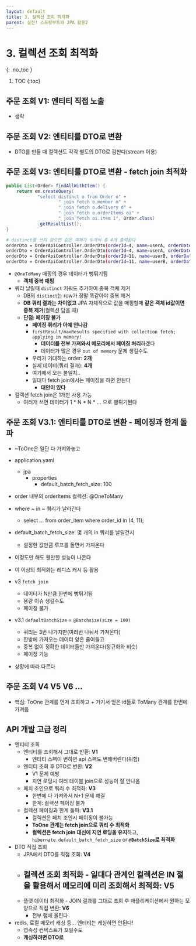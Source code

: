 ```yaml
---
layout: default
title: 3. 컬렉션 조회 최적화
parent: 실전! 스프링부트와 JPA 활용2
---
```


# 3. 컬렉션 조회 최적화
{: .no_toc }

1. TOC
{:toc}

## 주문 조회 V1: 엔티티 직접 노출

- 생략

## 주문 조회 V2: 엔티티를 DTO로 변환

- DTO를 만들 때 컬렉션도 각각 별도의 DTO로 감싼다(stream 이용)

## 주문 조회 V3: 엔티티를 DTO로 변환 - fetch join 최적화

```java
public List<Order> findAllWithItem() {
    return em.createQuery(
            "select distinct o from Order o" +
                    " join fetch o.member m" +
                    " join fetch o.delivery d" +
                    " join fetch o.orderItems oi" +
                    " join fetch oi.item i", Order.class)
            .getResultList();
}
```

```bash
# distinct를 쓰지 않으면 같은 객체가 두개씩 총 4개 출력된다
orderDto = OrderApiController.OrderDto(orderId=4, name=userA, orderDate=2025-03-31T22:52:31.211014, orderStatus=ORDER, address=jpabook.jpashop.domain.Address@91a317f, orderItems=[OrderApiController.OrderItemDto(itemName=JPA1 BOOK, orderPrice=10000, count=1), OrderApiController.OrderItemDto(itemName=JPA2 BOOK, orderPrice=20000, count=2)])
orderDto = OrderApiController.OrderDto(orderId=4, name=userA, orderDate=2025-03-31T22:52:31.211014, orderStatus=ORDER, address=jpabook.jpashop.domain.Address@91a317f, orderItems=[OrderApiController.OrderItemDto(itemName=JPA1 BOOK, orderPrice=10000, count=1), OrderApiController.OrderItemDto(itemName=JPA2 BOOK, orderPrice=20000, count=2)])
orderDto = OrderApiController.OrderDto(orderId=11, name=userB, orderDate=2025-03-31T22:52:31.225743, orderStatus=ORDER, address=jpabook.jpashop.domain.Address@281525e, orderItems=[OrderApiController.OrderItemDto(itemName=SPRING1 BOOK, orderPrice=20000, count=3), OrderApiController.OrderItemDto(itemName=SPRING2 BOOK, orderPrice=40000, count=4)])
orderDto = OrderApiController.OrderDto(orderId=11, name=userB, orderDate=2025-03-31T22:52:31.225743, orderStatus=ORDER, address=jpabook.jpashop.domain.Address@281525e, orderItems=[OrderApiController.OrderItemDto(itemName=SPRING1 BOOK, orderPrice=20000, count=3), OrderApiController.OrderItemDto(itemName=SPRING2 BOOK, orderPrice=40000, count=4)])
```

- `@OneToMany` 매핑의 경우 데이터가 뻥튀기됨
  - **객체 중복 매핑**
- 쿼리 날릴때 `distinct` 키워드 추가하여 중복 객체 제거
  - DB의 `distinct`는 row가 정말 똑같아야 중복 제거
  - **DB 쿼리 결과는 차이없고** JPA 자체적으로 값을 매핑할때 **같은 객체 id값이면 중복 제거**(컬렉션 담을 때)
  - **단점: 페이징 불가**
    - **페이징 쿼리가 아예 안나감**
    - `firstResult/maxResults specified with collection fetch; applying in memory!`
      - **데이터를 전부 가져와서 메모리에서 페이징 처리**하겠다
      - 데이터가 많은 경우 `out of memory` 문제 생길수도
    - 우리가 기대하는 order: **2개**
    - 실제 데이터(쿼리 결과): **4개**
    - 여기에서 오는 불일치..
    - 일대다 fetch join에서는 페이징을 하면 안된다
      - **대안이 있다**
- 컬렉션 fetch join은 1개만 사용 가능
  - 여러개 쓰면 데이터가 1 * N * N * ... 으로 뻥튀기된다

## 주문 조회 V3.1: 엔티티를 DTO로 변환 - 페이징과 한계 돌파

- ~ToOne은 일단 다 가져와놓고
- application.yaml
  - jpa
    - properties
      - default_batch_fetch_size: 100
- order 내부의 orderItems 컬렉션: @OneToMany
- where ~ in ~ 쿼리가 날라간다
  - select ... from order_item where order_id in (4, 11);
- default_batch_fetch_size: 몇 개의 in 쿼리를 날릴건지
  - 설정한 값만큼 루프를 돌면서 가져온다

- 이정도만 해도 웬만한 성능이 나온다
- 이 이상의 최적화는 레디스 캐시 등 활용

- v3 `fetch join`
  - 데이터가 N만큼 한번에 뻥튀기됨
  - 용량 이슈 생길수도
  - 페이징 불가
- v3.1 `defaultBatchSize` = `@Batchsize(size = 100)`
  - 쿼리는 3번 나가지만(여러번 나눠서 가져온다)
  - 한방에 가져오는 데이터 양은 줄어들고
  - 중복 없이 정확한 데이터들만 가져온다(정규화와 비슷)
  - 페이징 가능
- 상황에 따라 다르다

## 주문 조회 V4 V5 V6 ...

- 핵심: ToOne 관계를 먼저 조회하고 + 거기서 얻은 id들로 ToMany 관계를 한번에 가져옴

## **API 개발 고급 정리**

- 엔티티 조회
  - 엔티티를 조회해서 그대로 반환: **V1**
    - 엔티티 스펙이 변하면 api 스펙도 변해버린다(위험)
  - 엔티티 조회 후 DTO로 변환: **V2**
    - V1 문제 예방
    - 지연 로딩시 여러 테이블 join으로 성능이 잘 안나옴
  - 페치 조인으로 쿼리 수 최적화: **V3**
    - 한번에 다 가져와서 N+1 문제 해결
    - 한계: 컬렉션 페이징 불가
  - 컬렉션 페이징과 한계 돌파: **V3.1**
    - 컬렉션은 페치 조인시 페이징이 불가능
    - **ToOne 관계는 fetch join으로 쿼리 수 최적화**
    - **컬렉션은 fetch join 대신에 지연 로딩을 유지**하고, `hibernate.default_batch_fetch_size` or **`@BatchSize`로 최적화**
- DTO 직접 조회
  - JPA에서 DTO를 직접 조회: **V4**
  - 컬렉션 조회 최적화 - 일대다 관계인 컬렉션은 IN 절을 활용해서 메모리에 미리 조회해서 최적화: **V5**
    - 
  - 플랫 데이터 최적화 - JOIN 결과를 그대로 조회 후 애플리케이션에서 원하는 모양으로 직접 변환: **V6**
    - 전부 램에 올린다
- redis, 로컬 메모리 캐싱 등... 엔티티는 캐싱하면 안된다!
  - 영속성 컨텍스트가 꼬일수도
  - **캐싱하려면 DTO로**